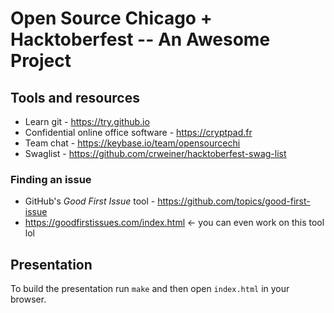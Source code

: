 # Open Source Chicago + Hacktoberfest -- An Awesome Project

## Tools and resources

* Learn git - https://try.github.io
* Confidential online office software - https://cryptpad.fr
* Team chat - https://keybase.io/team/opensourcechi
* Swaglist - https://github.com/crweiner/hacktoberfest-swag-list

### Finding an issue

* GitHub's _Good First Issue_ tool - https://github.com/topics/good-first-issue
* https://goodfirstissues.com/index.html <- you can even work on this tool lol

## Presentation

To build the presentation run `make` and then open `index.html` in your browser.
